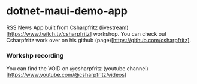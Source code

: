 # dotnet-maui-demo-app
RSS News App built from Csharpfritz (livestream)[https://www.twitch.tv/csharpfritz] workshop.
You can check out Csharpfritz work over on his github (page)[https://github.com/csharpfritz].
### Workshp recording
You can find the VOID on @csharpfritz (youtube channel)[https://www.youtube.com/@csharpfritz/videos]
